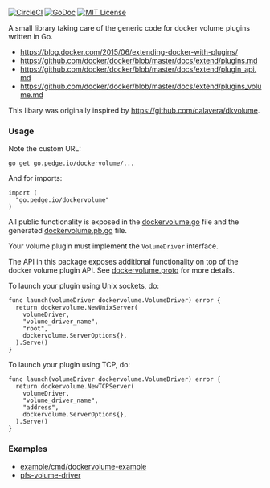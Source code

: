 [![CircleCI](https://circleci.com/gh/peter-edge/go-dockervolume/tree/master.png)](https://circleci.com/gh/peter-edge/go-dockervolume/tree/master)
[![GoDoc](http://img.shields.io/badge/GoDoc-Reference-blue.svg)](https://godoc.org/go.pedge.io/dockervolume)
[![MIT License](http://img.shields.io/badge/License-MIT-blue.svg)](https://github.com/peter-edge/go-dockervolume/blob/master/LICENSE)

A small library taking care of the generic code for docker volume plugins written in Go.

* https://blog.docker.com/2015/06/extending-docker-with-plugins/
* https://github.com/docker/docker/blob/master/docs/extend/plugins.md
* https://github.com/docker/docker/blob/master/docs/extend/plugin_api.md
* https://github.com/docker/docker/blob/master/docs/extend/plugins_volume.md

This libary was originally inspired by https://github.com/calavera/dkvolume.

### Usage

Note the custom URL:

```
go get go.pedge.io/dockervolume/...
```

And for imports:

```
import (
  "go.pedge.io/dockervolume"
)
```

All public functionality is exposed in the [dockervolume.go](dockervolume.go) file and
the generated [dockervolume.pb.go](dockervolume.pb.go) file.

Your volume plugin must implement the `VolumeDriver` interface.

The API in this package exposes additional functionality on top of the
docker volume plugin API. See [dockervolume.proto](dockervolume.proto) for more details.

To launch your plugin using Unix sockets, do:

```
func launch(volumeDriver dockervolume.VolumeDriver) error {
  return dockervolume.NewUnixServer(
    volumeDriver,
    "volume_driver_name",
    "root",
    dockervolume.ServerOptions{},
  ).Serve()
}
```

To launch your plugin using TCP, do:

```
func launch(volumeDriver dockervolume.VolumeDriver) error {
  return dockervolume.NewTCPServer(
    volumeDriver,
    "volume_driver_name",
    "address",
    dockervolume.ServerOptions{},
  ).Serve()
}
```

### Examples

* [example/cmd/dockervolume-example](example/cmd/dockervolume-example)
* [pfs-volume-driver](https://github.com/pachyderm/pachyderm/tree/master/src/cmd/pfs-volume-driver)
